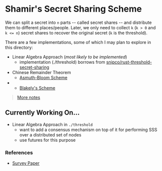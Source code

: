 # Shamir's Secret Sharing Scheme

We can split a secret into `n` parts -- called secret shares -- and distribute them to different places/people. Later, we only need to collect `k` (`k > 0` and `k <= n`) secret shares to recover the original secret (`k` is the threshold).

There are a few implementations, some of which I may plan to explore in this directory:
* Linear Algebra Approach (*most likely to be implemented*)
    * implementation (./threshold) borrows from [snipco/rust-threshold-secret-sharing](https://github.com/snipsco/rust-threshold-secret-sharing/blob/master/src/lib.rs)
* Chinese Remainder Theorem 
    * [Asmuth-Bloom Scheme](https://en.wikipedia.org/wiki/Secret_sharing_using_the_Chinese_remainder_theorem#Asmuth-Bloom.27s_threshold_secret_sharing_scheme)
* * [Blakely's Scheme](https://en.wikipedia.org/wiki/Secret_sharing#Blakley.27s_scheme)

>  [More notes](https://github.com/AmarRSingh/notes/blob/master/Cryptography/SSSS.md)

## Currently Working On...
* Linear Algebra Approach in `./threshold`
    * want to add a consensus mechanism on top of it for performing SSS over a distributed set of nodes
    * use futures for this purpose

### References
* [Survey Paper](https://www.cs.bgu.ac.il/~beimel/Papers/Survey.pdf)